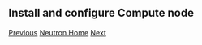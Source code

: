 ## Install and configure Compute node

[Previous](../controller/neutron.md#install-and-configure-controller-node)
[Neutron Home](../neutron.md#neutron-networking-service)
[Next](../controller/horizon.md#openstack-dashboard-horizon)